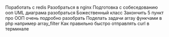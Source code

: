 Поработать с redis
Разобраться в nginx
Подготовка с собеседованию ооп 
UML диаграма разобраться
Божественный класс
Закончить 5 пункт про ООП очень подробно разобрать
Поделать задачи array функчами в php например array_filter
Как правильно быстро отправлять curl в терминале